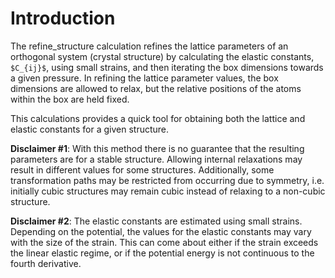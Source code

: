 # Introduction

The refine_structure calculation refines the lattice parameters of an orthogonal system (crystal structure) by calculating the elastic constants, ``$C_{ij}$``, using small strains, and then iterating the box dimensions towards a given pressure. In refining the lattice parameter values, the box dimensions are allowed to relax, but the relative positions of the atoms within the box are held fixed. 

This calculations provides a quick tool for obtaining both the lattice and elastic constants for a given structure.

__Disclaimer #1__: With this method there is no guarantee that the resulting parameters are for a stable structure. Allowing internal relaxations may result in different values for some structures. Additionally, some transformation paths may be restricted from occurring due to symmetry, i.e. initially cubic structures may remain cubic instead of relaxing to a non-cubic structure.

__Disclaimer #2__: The elastic constants are estimated using small strains. Depending on the potential, the values for the elastic constants may vary with the size of the strain. This can come about either if the strain exceeds the linear elastic regime, or if the potential energy is not continuous to the fourth derivative. 
